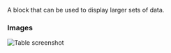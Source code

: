 A block that can be used to display larger sets of data.

### Images

![Table screenshot](https://gitlab.com/appsemble/appsemble/-/raw/0.13.9/docs/images/table.png)

